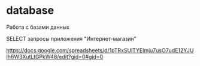 # database

Работа с базами данных

SELECT запросы приложения "Интернет-магазин"

https://docs.google.com/spreadsheets/d/1pTRxSUlTYElmju7usO7udE12YJUIh6W3XutLtGPkW48/edit?gid=0#gid=0
